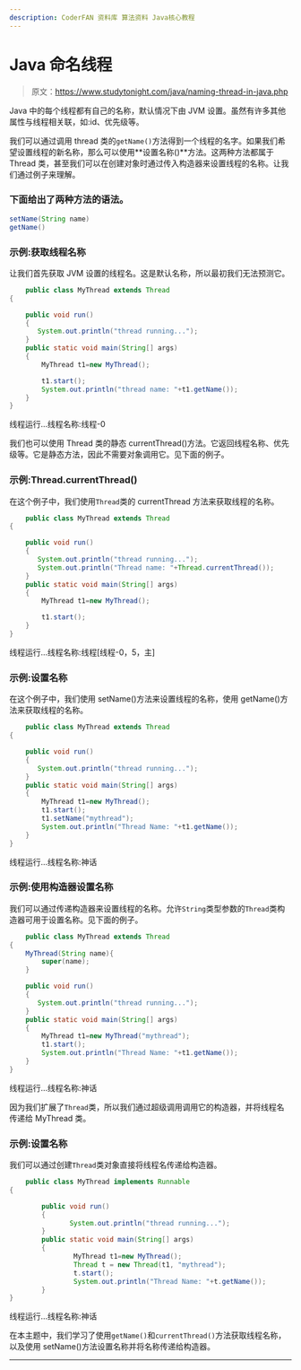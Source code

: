 ```yaml
---
description: CoderFAN 资料库 算法资料 Java核心教程
---
```


# Java 命名线程

> 原文：<https://www.studytonight.com/java/naming-thread-in-java.php>

Java 中的每个线程都有自己的名称，默认情况下由 JVM 设置。虽然有许多其他属性与线程相关联，如:id、优先级等。

我们可以通过调用 thread 类的`getName()`方法得到一个线程的名字。如果我们希望设置线程的新名称，那么可以使用**设置名称()**方法。这两种方法都属于 Thread 类，甚至我们可以在创建对象时通过传入构造器来设置线程的名称。让我们通过例子来理解。

### 下面给出了两种方法的语法。

```java
setName(String name)
getName()
```

### 示例:获取线程名称

让我们首先获取 JVM 设置的线程名。这是默认名称，所以最初我们无法预测它。

```java
    public class MyThread extends Thread
{ 

    public void run()
    {
       System.out.println("thread running...");
    }
    public static void main(String[] args)
    {
        MyThread t1=new MyThread();

        t1.start();
        System.out.println("thread name: "+t1.getName());
    }
} 

```

线程运行...线程名称:线程-0

我们也可以使用 Thread 类的静态 currentThread()方法。它返回线程名称、优先级等。它是静态方法，因此不需要对象调用它。见下面的例子。

### 示例:Thread.currentThread()

在这个例子中，我们使用`Thread`类的 currentThread 方法来获取线程的名称。

```java
    public class MyThread extends Thread
{ 

    public void run()
    {
       System.out.println("thread running...");
       System.out.println("Thread name: "+Thread.currentThread());
    }
    public static void main(String[] args)
    {
        MyThread t1=new MyThread();

        t1.start();
    }
} 

```

线程运行...线程名称:线程[线程-0，5，主]

### 示例:设置名称

在这个例子中，我们使用 setName()方法来设置线程的名称，使用 getName()方法来获取线程的名称。

```java
    public class MyThread extends Thread
{ 

    public void run()
    {
       System.out.println("thread running...");
    }
    public static void main(String[] args)
    {
        MyThread t1=new MyThread();
        t1.start();
        t1.setName("mythread");
        System.out.println("Thread Name: "+t1.getName());
    }
} 

```

线程运行...线程名称:神话

### 示例:使用构造器设置名称

我们可以通过传递构造器来设置线程的名称。允许`String`类型参数的`Thread`类构造器可用于设置名称。见下面的例子。

```java
    public class MyThread extends Thread
{ 
    MyThread(String name){
        super(name);
    }

    public void run()
    {
       System.out.println("thread running...");
    }
    public static void main(String[] args)
    {
        MyThread t1=new MyThread("mythread");
        t1.start();
        System.out.println("Thread Name: "+t1.getName());
    }
} 

```

线程运行...线程名称:神话

因为我们扩展了`Thread`类，所以我们通过超级调用调用它的构造器，并将线程名传递给 MyThread 类。

### 示例:设置名称

我们可以通过创建`Thread`类对象直接将线程名传递给构造器。

```java
    public class MyThread implements Runnable
{ 

        public void run()
        {
               System.out.println("thread running...");
        }
        public static void main(String[] args)
        {
                MyThread t1=new MyThread();
                Thread t = new Thread(t1, "mythread");
                t.start();
                System.out.println("Thread Name: "+t.getName());
        }
} 

```

线程运行...线程名称:神话

在本主题中，我们学习了使用`getName()`和`currentThread()`方法获取线程名称，以及使用 setName()方法设置名称并将名称传递给构造器。

* * *